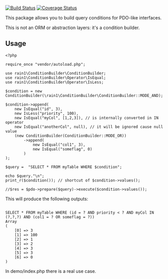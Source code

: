 [![Build Status](https://travis-ci.org/LucaRainone/conditionbuilder.svg?branch=master)](https://travis-ci.org/LucaRainone/conditionbuilder)
[![Coverage Status](https://coveralls.io/repos/github/LucaRainone/conditionbuilder/badge.svg?branch=master)](https://coveralls.io/github/LucaRainone/conditionbuilder?branch=master)

This package allows you to build query conditions for PDO-like interfaces.

This is not an ORM or abstraction layers: it's a condition builder.

## Usage

```
<?php

require_once "vendor/autoload.php";

use rain1\ConditionBuilder\ConditionBuilder;
use rain1\ConditionBuilder\Operator\IsEqual;
use rain1\ConditionBuilder\Operator\IsLess;

$condition = new ConditionBuilder(\rain1\ConditionBuilder\ConditionBuilder::MODE_AND);

$condition->append(
	new IsEqual("id", 3),
	new IsLess("priority", 100),
	new IsEqual("myCol", [1,2,3]), // is internally converted in IN operator
	new IsEqual("anotherCol", null), // it will be ignored cause null value
	(new ConditionBuilder(ConditionBuilder::MODE_OR))
		->append(
			new IsEqual("col1", 3),
			new IsEqual("someflag", 0)
		)
);

$query =  "SELECT * FROM myTable WHERE $condition";

echo $query."\n";
print_r($condition()); // shortcut of $condition->values();

//$res = $pdo->prepare($query)->execute($condition->values());

```

This will produce the following outputs:

```

SELECT * FROM myTable WHERE (id = ? AND priority < ? AND myCol IN (?,?,?) AND (col1 = ? OR someflag = ?))
Array
(
    [0] => 3
    [1] => 100
    [2] => 1
    [3] => 2
    [4] => 3
    [5] => 3
    [6] => 0
)

```

In demo/index.php there is a real use case.